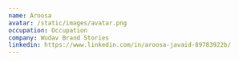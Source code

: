 ```yaml
---
name: Aroosa
avatar: /static/images/avatar.png
occupation: Occupation
company: Wudav Brand Stories
linkedin: https://www.linkedin.com/in/aroosa-javaid-89783922b/
---
```

